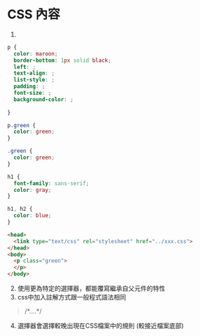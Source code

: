 # CSS 內容
1. 

```css
p {
  color: maroon;
  border-bottom: 1px solid black;
  left: ;
  text-align: ;
  list-style: ;
  padding: ;
  font-size: ;
  background-color: ;
  
}

p.green {
  color: green;
}

.green {
  color: green;
}

h1 {
  font-family: sans-serif;
  color: gray;
}

h1, h2 {
  color: blue;
}
```

```html
<head>
  <link type="text/css" rel="stylesheet" href="../xxx.css">
</head>
<body>
  <p class="green">
  </p>
</body>
```

2. 使用更為特定的選擇器，都能覆寫繼承自父元件的特性
3. css中加入註解方式跟一般程式語法相同
> /\*....\*/
4. 選擇器會選擇較晚出現在CSS檔案中的規則 (較接近檔案底部)
